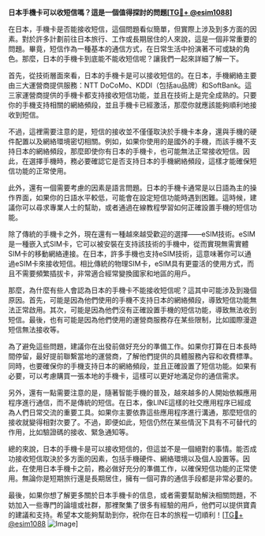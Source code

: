 **日本手機卡可以收短信嗎？這是一個值得探討的問題[[TG💪+ @esim1088](https://t.me/s/esim1088)]**

在日本，手機卡是否能接收短信，這個問題看似簡單，但實際上涉及到多方面的因素。對於許多計劃前往日本旅行、工作或長期居住的人來說，這是一個非常重要的問題。畢竟，短信作為一種基本的通信方式，在日常生活中扮演著不可或缺的角色。那麼，日本的手機卡到底能不能收短信呢？讓我們一起來詳細了解一下。

首先，從技術層面來看，日本的手機卡是可以接收短信的。在日本，手機網絡主要由三大運營商提供服務：NTT DoCoMo、KDDI（包括au品牌）和SoftBank。這三家運營商提供的手機卡都支持接收短信功能，並且在技術上是完全成熟的。只要你的手機支持相關的網絡頻段，並且手機卡已經激活，那麼你就應該能夠順利地接收到短信。

不過，這裡需要注意的是，短信的接收並不僅僅取決於手機卡本身，還與手機的硬件配置以及網絡環境密切相關。例如，如果你使用的是國外的手機，而該手機不支持日本的網絡頻段，那麼即使你有日本的手機卡，也可能無法正常接收短信。因此，在選擇手機時，務必要確認它是否支持日本的手機網絡頻段，這樣才能確保短信功能的正常使用。

此外，還有一個需要考慮的因素是語言問題。日本的手機卡通常是以日語為主的操作界面，如果你的日語水平較低，可能會在設定短信功能時遇到困難。這時候，建議你可以尋求專業人士的幫助，或者通過在線教程學習如何正確設置手機的短信功能。

除了傳統的手機卡之外，現在還有一種越來越受歡迎的選擇——eSIM技術。eSIM是一種嵌入式SIM卡，它可以被安裝在支持該技術的手機中，從而實現無需實體SIM卡的移動網絡連接。在日本，許多手機也支持eSIM技術，這意味著你可以通過eSIM卡來接收短信。相比傳統的物理SIM卡，eSIM具有更靈活的使用方式，而且不需要頻繁插拔卡，非常適合經常變換國家和地區的用戶。

那麼，為什麼有些人會認為日本的手機卡不能接收短信呢？這其中可能涉及到幾個原因。首先，可能是因為他們使用的手機不支持日本的網絡頻段，導致短信功能無法正常啟用。其次，可能是因為他們沒有正確設置手機的短信功能，導致無法收到短信。最後，也有可能是因為他們使用的運營商服務存在某些限制，比如國際漫遊短信無法接收等。

為了避免這些問題，建議你在出發前做好充分的準備工作。如果你打算在日本長時間停留，最好提前聯繫當地的運營商，了解他們提供的具體服務內容和收費標準。同時，也要確保你的手機支持日本的網絡頻段，並且正確設置了短信功能。如果有必要，可以考慮購買一張本地的手機卡，這樣可以更好地滿足你的通信需求。

另外，還有一點需要注意的是，隨著智能手機的普及，越來越多的人開始依賴應用程序進行通信，而不是傳統的短信。在日本，像LINE這樣的社交應用程序已經成為人們日常交流的重要工具。如果你主要依靠這些應用程序進行溝通，那麼短信的接收就變得相對次要了。不過，即便如此，短信仍然在某些情況下具有不可替代的作用，比如驗證碼的接收、緊急通知等。

總的來說，日本的手機卡是可以接收短信的，但這並不是一個絕對的事情。能否成功接收短信取決於多方面的因素，包括手機硬件、網絡環境以及個人設置等。因此，在使用日本手機卡之前，務必做好充分的準備工作，以確保短信功能的正常使用。無論你是短期旅行還是長期居住，擁有一個可靠的通信手段都是非常必要的。

最後，如果你想了解更多關於日本手機卡的信息，或者需要幫助解決相關問題，不妨加入一些專門的論壇或社群，那裡聚集了很多有經驗的用戶，他們可以提供寶貴的建議和支持。希望本文能夠幫助到你，祝你在日本的旅程一切順利！[[TG💪+ @esim1088](https://t.me/s/esim1088) ![Image](https://i.postimg.cc/4NQfJmqS/Snipaste-2025-05-13-00-14-12.png)]